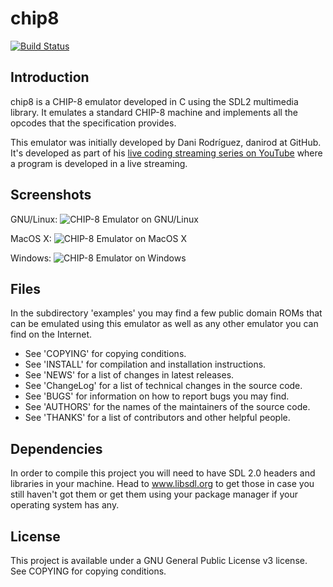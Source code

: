 # chip8

[![Build Status](https://travis-ci.org/danirod/chip8.svg)](https://travis-ci.org/danirod/chip8)

## Introduction

chip8 is a CHIP-8 emulator developed in C using the SDL2 multimedia library.
It emulates a standard CHIP-8 machine and implements all the opcodes that
the specification provides.

This emulator was initially developed by Dani Rodríguez, danirod at GitHub.
It's developed as part of his [live coding streaming series on YouTube](https://www.youtube.com/playlist?list=PLTd5ehIj0goNh89DWAjXKCYxJQO0ZMxaE) where
a program is developed in a live streaming.

## Screenshots

GNU/Linux:
![CHIP-8 Emulator on GNU/Linux](https://cloud.githubusercontent.com/assets/1568690/6553708/eba9d684-c653-11e4-867d-4f8406897809.png)

MacOS X:
![CHIP-8 Emulator on MacOS X](https://cloud.githubusercontent.com/assets/1568690/6557044/50d409b2-c672-11e4-9b28-f84546f00612.png)


Windows:
![CHIP-8 Emulator on Windows](https://cloud.githubusercontent.com/assets/1568690/6553101/5e538d44-c64d-11e4-9efd-cfef8e9a9a3b.png)

## Files

In the subdirectory 'examples' you may find a few public domain ROMs that
can be emulated using this emulator as well as any other emulator you can
find on the Internet.

* See 'COPYING' for copying conditions.
* See 'INSTALL' for compilation and installation instructions.
* See 'NEWS' for a list of changes in latest releases.
* See 'ChangeLog' for a list of technical changes in the source code.
* See 'BUGS' for information on how to report bugs you may find.
* See 'AUTHORS' for the names of the maintainers of the source code.
* See 'THANKS' for a list of contributors and other helpful people.

## Dependencies

In order to compile this project you will need to have SDL 2.0 headers and
libraries in your machine. Head to www.libsdl.org to get those in case
you still haven't got them or get them using your package manager if your
operating system has any.

## License

This project is available under a GNU General Public License v3 license. See COPYING for copying conditions.
